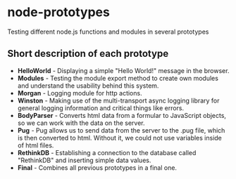 # node-prototypes
Testing different node.js functions and modules in several prototypes

## Short description of each prototype
- **HelloWorld** - Displaying a simple "Hello World!" message in the browser.
- **Modules** - Testing the module export method to create own modules and understand the usability behind this system.
- **Morgan** - Logging module for http actions.
- **Winston** - Making use of the multi-transport async logging library for general logging information and critical things like errors.
- **BodyParser** - Converts html data from a formular to JavaScript objects, so we can work with the data on the server.
- **Pug** - Pug allows us to send data from the server to the .pug file, which is then converted to html. Without it, we could not use variables inside of html files.
- **RethinkDB** - Establishing a connection to the database called "RethinkDB" and inserting simple data values.
- **Final** - Combines all previous prototypes in a final one.